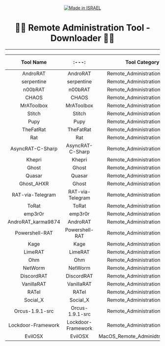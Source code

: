 <div align="center">

  <a href=""><br><img title="Made in ISRAEL" src="https://img.shields.io/badge/MADE%20IN-ISRAEL-blue?style=for-the-badge"></a>

<h1> 👨‍💻 Remote Administration Tool - Downloader 👨‍💻 </h1>


---

|Tool Name|:---:|Tool Category|Tool Link|Tool Downloader|Dependence|
|:---:|:---:|:---:|:---:|:---:|:---:|
AndroRAT|AndroRAT|Remote_Administration_Toolkit|https://github.com/The404Hacking/AndroRAT|git|java,git|
serpentine|serpentine|Remote_Administration_Toolkit|https://github.com/jafarlihi/serpentine|git|c++,java|
n00bRAT|n00bRAT|Remote_Administration_Toolkit|https://github.com/abhishekkr/n00bRAT|git|git,make|
CHAOS|CHAOS|Remote_Administration_Toolkit|https://github.com/tiagorlampert/CHAOS|git|go,nodejs
MrAToolbox|MrAToolbox|Remote_Administration_Toolkit|https://github.com/wasserja/MrAToolbox|git|powershell
Stitch|Stitch|Remote_Administration_Toolkit|https://github.com/nathanlopez/Stitch|git|python,c++
Pupy|Pupy|Remote_Administration_Toolkit|https://github.com/n1nj4sec/pupy|git|python,c,go,make
TheFatRat|TheFatRat|Remote_Administration_Toolkit|https://github.com/screetsec/TheFatRat|git|c,python,ruby,cpp
Rat|Rat|Remote_Administration_Toolkit|https://github.com/ericfreese/rat|git|go,perl
AsyncRAT-C-Sharp|AsyncRAT-C-Sharp|Remote_Administration_Toolkit|https://github.com/NYAN-x-CAT/AsyncRAT-C-Sharp|git|csharp
Khepri|Khepri|Remote_Administration_Toolkit|https://github.com/geemion/Khepri|git|go,cmake,c,cpp
Ghost|Ghost|Remote_Administration_Toolkit|https://github.com/EntySec/Ghost|git|python
Quasar|Quasar|Remote_Administration_Toolkit|https://github.com/quasar/Quasar|git|csharp
Ghost_AHXR|Ghost|Remote_Administration_Toolkit|https://github.com/AHXR/ghost|git|c,cpp
RAT-via-Telegram|RAT-via-Telegram|Remote_Administration_Toolkit|https://github.com/mvrozanti/RAT-via-Telegram|git|python
ToRat|ToRat|Remote_Administration_Toolkit|https://github.com/lu4p/ToRat|git|go,docker
emp3r0r|emp3r0r|Remote_Administration_Toolkit|https://github.com/jm33-m0/emp3r0r|git|go,python,c,
AndroRAT_karma9874|AndroRAT|Remote_Administration_Toolkit|https://github.com/karma9874/AndroRAT|git|python,java
Powershell-RAT|Powershell-RAT|Remote_Administration_Toolkit|https://github.com/Viralmaniar/Powershell-RAT|git|python,powershell
Kage|Kage|Remote_Administration_Toolkit|https://github.com/Zerx0r/Kage|git|vue,node
LimeRAT|LimeRAT|Remote_Administration_Toolkit|https://github.com/NYAN-x-CAT/Lime-RAT|git|visual
Ohm|Ohm|Remote_Administration_Toolkit|https://github.com/Th30neAnd0nly/Ohm|git|node
NetWorm|NetWorm|Remote_Administration_Toolkit|https://github.com/pylyf/NetWorm|git|python
DiscordRAT|DiscordRAT|Remote_Administration_Toolkit|https://github.com/Sp00p64/DiscordRAT|git|python
VanillaRAT|VanillaRAT|Remote_Administration_Toolkit|https://github.com/DannyTheSloth/VanillaRAT|git|csharp
RATel|RATel|Remote_Administration_Toolkit|https://github.com/FrenchCisco/RATel|git|python,c,cpp
Social_X|Social_X|Remote_Administration_Toolkit|https://github.com/AzizKpln/Social_X|git|zsh
Orcus-1.9.1-src|Orcus-1.9.1-src|Remote_Administration_Toolkit|https://github.com/void-stack/Orcus-1.9.1-src|git|csharp,php
Lockdoor-Framework|Lockdoor-Framework|Remote_Administration_Toolkit|https://github.com/SofianeHamlaoui/Lockdoor-Framework|git|python,lex,zsh,make
EvilOSX|EvilOSX|MacOS_Remote_Adminidtration_Tools|https://github.com/Marten4n6/EvilOSX|git|python,docker

